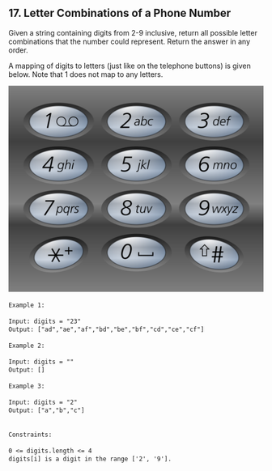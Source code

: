 ## 17. Letter Combinations of a Phone Number
Given a string containing digits from 2-9 inclusive, return all possible letter combinations that the number could 
represent. Return the answer in any order.

A mapping of digits to letters (just like on the telephone buttons) is given below. 
Note that 1 does not map to any letters.

![img.png](im1.png)
 
```
Example 1:

Input: digits = "23"
Output: ["ad","ae","af","bd","be","bf","cd","ce","cf"]

Example 2:

Input: digits = ""
Output: []

Example 3:

Input: digits = "2"
Output: ["a","b","c"]
 

Constraints:

0 <= digits.length <= 4
digits[i] is a digit in the range ['2', '9'].
```

